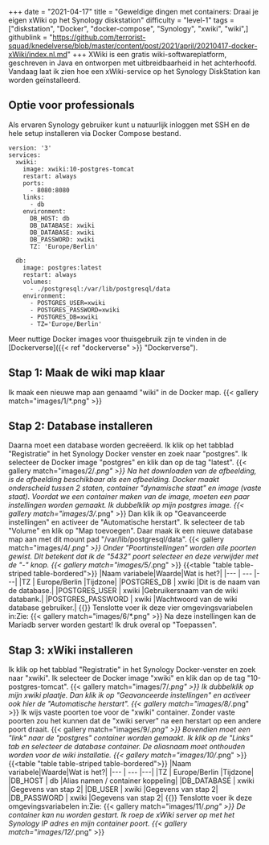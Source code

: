 +++
date = "2021-04-17"
title = "Geweldige dingen met containers: Draai je eigen xWiki op het Synology diskstation"
difficulty = "level-1"
tags = ["diskstation", "Docker", "docker-compose", "Synology", "xwiki", "wiki",]
githublink = "https://github.com/terrorist-squad/knedelverse/blob/master/content/post/2021/april/20210417-docker-xWiki/index.nl.md"
+++
XWiki is een gratis wiki-softwareplatform, geschreven in Java en ontworpen met uitbreidbaarheid in het achterhoofd. Vandaag laat ik zien hoe een xWiki-service op het Synology DiskStation kan worden geïnstalleerd.
## Optie voor professionals
Als ervaren Synology gebruiker kunt u natuurlijk inloggen met SSH en de hele setup installeren via Docker Compose bestand.
```
version: '3'
services:
  xwiki:
    image: xwiki:10-postgres-tomcat
    restart: always
    ports:
      - 8080:8080
    links:
      - db
    environment:
      DB_HOST: db
      DB_DATABASE: xwiki
      DB_DATABASE: xwiki
      DB_PASSWORD: xwiki
      TZ: 'Europe/Berlin'

  db:
    image: postgres:latest
    restart: always
    volumes:
      - ./postgresql:/var/lib/postgresql/data
    environment:
      - POSTGRES_USER=xwiki
      - POSTGRES_PASSWORD=xwiki
      - POSTGRES_DB=xwiki
      - TZ='Europe/Berlin'

```
Meer nuttige Docker images voor thuisgebruik zijn te vinden in de [Dockerverse]({{< ref "dockerverse" >}} "Dockerverse").
## Stap 1: Maak de wiki map klaar
Ik maak een nieuwe map aan genaamd "wiki" in de Docker map.
{{< gallery match="images/1/*.png" >}}

## Stap 2: Database installeren
Daarna moet een database worden gecreëerd. Ik klik op het tabblad "Registratie" in het Synology Docker venster en zoek naar "postgres". Ik selecteer de Docker image "postgres" en klik dan op de tag "latest".
{{< gallery match="images/2/*.png" >}}
Na het downloaden van de afbeelding, is de afbeelding beschikbaar als een afbeelding. Docker maakt onderscheid tussen 2 staten, container "dynamische staat" en image (vaste staat). Voordat we een container maken van de image, moeten een paar instellingen worden gemaakt. Ik dubbelklik op mijn postgres image.
{{< gallery match="images/3/*.png" >}}
Dan klik ik op "Geavanceerde instellingen" en activeer de "Automatische herstart". Ik selecteer de tab "Volume" en klik op "Map toevoegen". Daar maak ik een nieuwe database map aan met dit mount pad "/var/lib/postgresql/data".
{{< gallery match="images/4/*.png" >}}
Onder "Poortinstellingen" worden alle poorten gewist. Dit betekent dat ik de "5432" poort selecteer en deze verwijder met de "-" knop.
{{< gallery match="images/5/*.png" >}}
{{<table "table table-striped table-bordered">}}
|Naam variabele|Waarde|Wat is het?|
|--- | --- |---|
|TZ	| Europe/Berlin	|Tijdzone|
|POSTGRES_DB	| xwiki |Dit is de naam van de database.|
|POSTGRES_USER	| xwiki |Gebruikersnaam van de wiki databank.|
|POSTGRES_PASSWORD	| xwiki |Wachtwoord van de wiki database gebruiker.|
{{</table>}}
Tenslotte voer ik deze vier omgevingsvariabelen in:Zie:
{{< gallery match="images/6/*.png" >}}
Na deze instellingen kan de Mariadb server worden gestart! Ik druk overal op "Toepassen".
## Stap 3: xWiki installeren
Ik klik op het tabblad "Registratie" in het Synology Docker-venster en zoek naar "xwiki". Ik selecteer de Docker image "xwiki" en klik dan op de tag "10-postgres-tomcat".
{{< gallery match="images/7/*.png" >}}
Ik dubbelklik op mijn xwiki plaatje. Dan klik ik op "Geavanceerde instellingen" en activeer ook hier de "Automatische herstart".
{{< gallery match="images/8/*.png" >}}
Ik wijs vaste poorten toe voor de "xwiki" container. Zonder vaste poorten zou het kunnen dat de "xwiki server" na een herstart op een andere poort draait.
{{< gallery match="images/9/*.png" >}}
Bovendien moet een "link" naar de "postgres" container worden gemaakt. Ik klik op de "Links" tab en selecteer de database container. De aliasnaam moet onthouden worden voor de wiki installatie.
{{< gallery match="images/10/*.png" >}}
{{<table "table table-striped table-bordered">}}
|Naam variabele|Waarde|Wat is het?|
|--- | --- |---|
|TZ |	Europe/Berlin	|Tijdzone|
|DB_HOST	| db |Alias namen / container koppeling|
|DB_DATABASE	| xwiki	|Gegevens van stap 2|
|DB_USER	| xwiki	|Gegevens van stap 2|
|DB_PASSWORD	| xwiki |Gegevens van stap 2|
{{</table>}}
Tenslotte voer ik deze omgevingsvariabelen in:Zie:
{{< gallery match="images/11/*.png" >}}
De container kan nu worden gestart. Ik roep de xWiki server op met het Synology IP adres en mijn container poort.
{{< gallery match="images/12/*.png" >}}